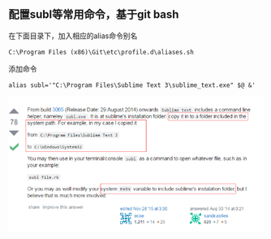 ## 配置subl等常用命令，基于git bash
在下面目录下，加入相应的alias命令别名
```txt
C:\Program Files (x86)\Git\etc\profile.d\aliases.sh
```
添加命令
```txt
alias subl='"C:\Program Files\Sublime Text 3\sublime_text.exe" $@ &'
```
![images](./firefork.png)
